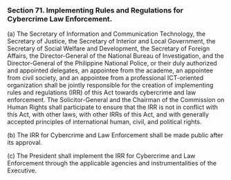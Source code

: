 ### Section 71. Implementing Rules and Regulations for Cybercrime Law Enforcement.

(a) The Secretary of Information and Communication Technology, the Secretary of Justice, the Secretary of Interior and Local Government, the Secretary of
Social Welfare and Development, the Secretary of Foreign Affairs, the Director-General of the National Bureau of Investigation, and the Director-General
of the Philippine National Police, or their duly authorized and appointed delegates, an appointee from the academe, an appointee from civil society, and
an appointee from a professional ICT-oriented organization shall be jointly responsible for the creation of implementing rules and regulations (IRR) of
this Act towards cybercrime and law enforcement. The Solicitor-General and the Chairman of the Commission on Human Rights shall participate to ensure
that the IRR is not in conflict with this Act, with other laws, with other IRRs of this Act, and with generally accepted principles of international human,
civil, and political rights.

(b) The IRR for Cybercrime and Law Enforcement shall be made public after its approval.

(c) The President shall implement the IRR for Cybercrime and Law Enforcement through the applicable agencies and instrumentalities of the Executive.
